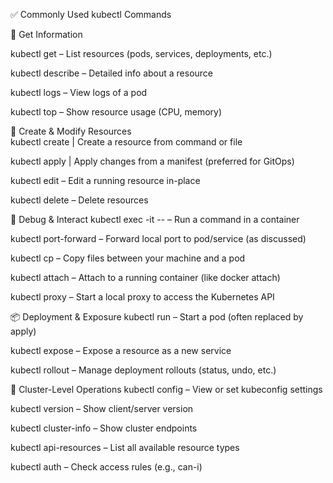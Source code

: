 ✅ Commonly Used kubectl Commands
<br>

📄 Get Information <br>

kubectl get – List resources (pods, services, deployments, etc.)

kubectl describe – Detailed info about a resource

kubectl logs – View logs of a pod

kubectl top – Show resource usage (CPU, memory)

🚀 Create & Modify Resources <br>
kubectl create | Create a resource from command or file

kubectl apply | Apply changes from a manifest (preferred for GitOps)

kubectl edit – Edit a running resource in-place

kubectl delete – Delete resources

🔧 Debug & Interact
kubectl exec -it <pod> -- <cmd> – Run a command in a container

kubectl port-forward – Forward local port to pod/service (as discussed)

kubectl cp – Copy files between your machine and a pod

kubectl attach – Attach to a running container (like docker attach)

kubectl proxy – Start a local proxy to access the Kubernetes API

📦 Deployment & Exposure
kubectl run – Start a pod (often replaced by apply)

kubectl expose – Expose a resource as a new service

kubectl rollout – Manage deployment rollouts (status, undo, etc.)

🧠 Cluster-Level Operations
kubectl config – View or set kubeconfig settings

kubectl version – Show client/server version

kubectl cluster-info – Show cluster endpoints

kubectl api-resources – List all available resource types

kubectl auth – Check access rules (e.g., can-i)
